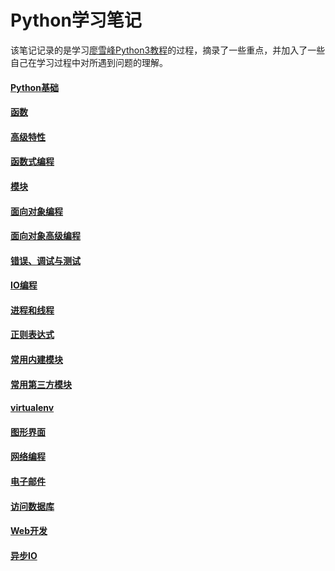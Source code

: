 # Python学习笔记

该笔记记录的是学习[廖雪峰Python3教程](http://www.liaoxuefeng.com/wiki/0014316089557264a6b348958f449949df42a6d3a2e542c000#0)的过程，摘录了一些重点，并加入了一些自己在学习过程中对所遇到问题的理解。

#### [Python基础](https://github.com/familyld/learnpython/blob/master/My_Python_Notebook/01Python基础.md)

#### [函数](https://github.com/familyld/learnpython/blob/master/My_Python_Notebook/02函数.md)

#### [高级特性](https://github.com/familyld/learnpython/blob/master/My_Python_Notebook/03高级特性.md)

#### [函数式编程](https://github.com/familyld/learnpython/blob/master/My_Python_Notebook/04函数式编程.md)

#### [模块](https://github.com/familyld/learnpython/blob/master/My_Python_Notebook/05模块.md)

#### [面向对象编程](https://github.com/familyld/learnpython/blob/master/My_Python_Notebook/06面向对象编程.md)

#### [面向对象高级编程](https://github.com/familyld/learnpython/blob/master/My_Python_Notebook/07面向对象高级编程.md)

#### [错误、调试与测试](https://github.com/familyld/learnpython/blob/master/My_Python_Notebook/08错误、调试与测试.md)

#### [IO编程](https://github.com/familyld/learnpython/blob/master/My_Python_Notebook/09IO编程.md)

#### [进程和线程](https://github.com/familyld/learnpython/blob/master/My_Python_Notebook/10进程和线程.md)

#### [正则表达式](https://github.com/familyld/learnpython/blob/master/My_Python_Notebook/11正则表达式.md)

#### [常用内建模块](https://github.com/familyld/learnpython/blob/master/My_Python_Notebook/12常用内建模块.md)

#### [常用第三方模块](https://github.com/familyld/learnpython/blob/master/My_Python_Notebook/13常用第三方模块.md)

#### [virtualenv](https://github.com/familyld/learnpython/blob/master/My_Python_Notebook/14virtualenv.md)

#### [图形界面](https://github.com/familyld/learnpython/blob/master/My_Python_Notebook/15图形界面.md)

#### [网络编程](https://github.com/familyld/learnpython/blob/master/My_Python_Notebook/16网络编程.md)

#### [电子邮件](https://github.com/familyld/learnpython/blob/master/My_Python_Notebook/17电子邮件.md)

#### [访问数据库](https://github.com/familyld/learnpython/blob/master/My_Python_Notebook/18访问数据库.md)

#### [Web开发](https://github.com/familyld/learnpython/blob/master/My_Python_Notebook/19Web开发.md)

#### [异步IO](https://github.com/familyld/learnpython/blob/master/My_Python_Notebook/20异步IO.md)


